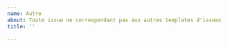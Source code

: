 ```yaml
---
name: Autre
about: Toute issue ne correspondant pas aux autres templates d'issues
title: ''

---
```

